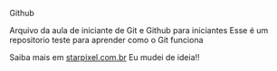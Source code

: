 Github

Arquivo da aula de iniciante de Git e Github para iniciantes
Esse é um repositorio teste para aprender como o Git funciona

Saiba mais em [starpixel.com.br](http://starpixel.com.br)
Eu mudei de ideia!!
